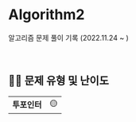 # Algorithm2
알고리즘 문제 풀이 기록 (2022.11.24 ~ )

<br>

## 👨‍💻 문제 유형 및 난이도

<table>
  <tr>
    <td align="center"><b>투포인터</b></td>
    <td align="left">🟡</td>
  </tr>
</table>
